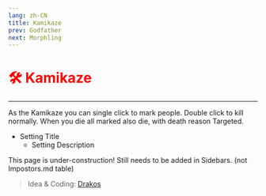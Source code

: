 ```yaml
---
lang: zh-CN
title: Kamikaze
prev: Godfather
next: Morphling
---
```


# <font color="red">🛠️ <b>Kamikaze</b></font> <Badge text="Support" type="tip" vertical="middle"/>

***

As the Kamikaze you can single click to mark people. Double click to kill normally. When you die all marked also die, with death reason Targeted.

- Setting Title
  - Setting Description

This page is under-construction! Still needs to be added in Sidebars. (not Impostors.md table)

> Idea & Coding: [Drakos](https://github.com/Ultradragon005)
